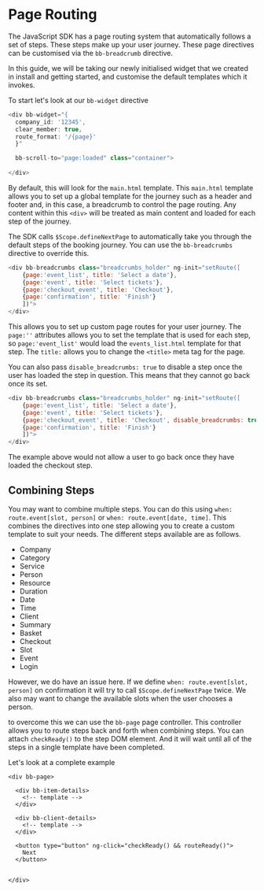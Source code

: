 # Page Routing

The JavaScript SDK has a page routing system that automatically follows a set of steps. These steps make up your user journey. These page directives can be customised via the `bb-breadcrumb` directive.

In this guide, we will be taking our newly initialised widget that we created in install and getting started, and customise the default templates which it invokes.

To start let's look at our `bb-widget` directive

```js
<div bb-widget="{
  company_id: '12345',
  clear_member: true,
  route_format: '/{page}'
  }" 

  bb-scroll-to="page:loaded" class="container">
   
</div>
```

By default, this will look for the `main.html` template. This `main.html` template allows you to set up a global template for the journey such as a header and footer and, in this case, a breadcrumb to control the page routing. Any content within this `<div>` will be treated as main content and loaded for each step of the journey.

The SDK calls `$Scope.defineNextPage` to automatically take you through the default steps of the booking journey. You can use the `bb-breadcrumbs` directive to override this.

```js
<div bb-breadcrumbs class="breadcrumbs_holder" ng-init="setRoute([
    {page:'event_list', title: 'Select a date'},
    {page:'event', title: 'Select tickets'},
    {page:'checkout_event', title: 'Checkout'},
    {page:'confirmation', title: 'Finish'}
    ])">
</div>
```

This allows you to set up custom page routes for your user journey. The `page:''` attributes allows you to set the template that is used for each step, so `page:'event_list'` would load the `events_list.html` template for that step. The `title:` allows you to change the `<title>` meta tag for the page.

You can also pass `disable_breadcrumbs: true` to disable a step once the user has loaded the step in question. This means that they cannot go back once its set.

```js
<div bb-breadcrumbs class="breadcrumbs_holder" ng-init="setRoute([
    {page:'event_list', title: 'Select a date'},
    {page:'event', title: 'Select tickets'},
    {page:'checkout_event', title: 'Checkout', disable_breadcrumbs: true},
    {page:'confirmation', title: 'Finish'}
    ])">
</div>
```

The example above would not allow a user to go back once they have loaded the checkout step.

## Combining Steps

You may want to combine multiple steps. You can do this using `when: route.event[slot, person]` or `when: route.event[date, time]`. This combines the directives into one step allowing you to create a custom template to suit your needs. The different steps available are as follows.

- Company
- Category
- Service 
- Person
- Resource
- Duration
- Date
- Time
- Client
- Summary
- Basket 
- Checkout 
- Slot
- Event
- Login

However, we do have an issue here. If we define `when: route.event[slot, person]` on confirmation it will try to call `$Scope.defineNextPage` twice. We also may want to change the available slots when the user chooses a person.

to overcome this we can use the `bb-page` page controller. This controller allows you to route steps back and forth when combining steps. You can attach `checkReady()` to the step DOM element. And it will wait until all of the steps in a single template have been completed.

Let's look at a complete example

```
<div bb-page>

  <div bb-item-details>
    <!-- template -->
  </div>

  <div bb-client-details>
    <!-- template -->
  </div>

  <button type="button" ng-click="checkReady() && routeReady()">
    Next
  </button>


</div>
```